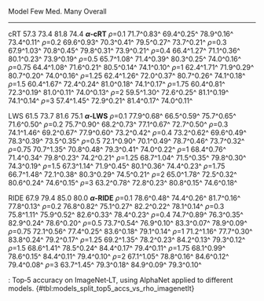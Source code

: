 Model                         Few            Med.            Many         Overall
-----------------  --------------  --------------  --------------  --------------
cRT                          57.3            73.4            81.8            74.4
**_α_‑cRT**
_ρ_=0.1                71.7^0.83^      69.4^0.25^      78.9^0.16^      73.4^0.11^
_ρ_=0.2                69.6^0.93^      70.3^0.41^      79.5^0.27^      73.7^0.21^
_ρ_=0.3                67.9^1.03^      70.8^0.45^      79.8^0.31^      73.9^0.21^
_ρ_=0.4                66.4^1.27^      71.1^0.36^      80.1^0.23^      73.9^0.19^
_ρ_=0.5                65.7^1.08^      71.4^0.39^      80.3^0.25^      74.0^0.16^
_ρ_=0.75               64.4^1.08^      71.6^0.21^      80.5^0.14^      74.1^0.10^
_ρ_=1                  62.4^1.71^      71.9^0.29^      80.7^0.20^      74.0^0.16^
_ρ_=1.25               62.4^1.26^      72.0^0.37^      80.7^0.26^      74.1^0.18^
_ρ_=1.5                60.4^1.67^      72.4^0.24^      81.0^0.18^      74.1^0.17^
_ρ_=1.75               60.4^0.81^      72.3^0.19^      81.0^0.11^      74.0^0.13^
_ρ_=2                  59.5^1.30^      72.6^0.25^      81.1^0.19^      74.1^0.14^
_ρ_=3                  57.4^1.45^      72.9^0.21^      81.4^0.17^      74.0^0.11^
<!--  -->
LWS                          61.5            73.7            81.6            75.1
**_α_‑LWS**
_ρ_=0.1                77.9^0.68^      66.5^0.59^      75.7^0.65^      71.6^0.50^
_ρ_=0.2                75.7^0.90^      68.2^0.73^      77.1^0.67^      72.7^0.50^
_ρ_=0.3                74.1^1.46^      69.2^0.67^      77.9^0.60^      73.2^0.42^
_ρ_=0.4                73.2^0.62^      69.6^0.49^      78.3^0.39^      73.5^0.35^
_ρ_=0.5                72.1^0.90^      70.1^0.49^      78.7^0.46^      73.7^0.32^
_ρ_=0.75               70.7^1.35^      70.8^0.48^      79.3^0.41^      74.0^0.22^
_ρ_=1                  68.4^0.76^      71.4^0.34^      79.8^0.23^      74.2^0.21^
_ρ_=1.25               68.7^1.04^      71.5^0.35^      79.8^0.30^      74.3^0.19^
_ρ_=1.5                67.3^1.14^      71.9^0.45^      80.1^0.36^      74.4^0.23^
_ρ_=1.75               66.7^1.48^      72.1^0.38^      80.3^0.29^      74.5^0.21^
_ρ_=2                  65.0^1.78^      72.5^0.32^      80.6^0.24^      74.6^0.15^
_ρ_=3                  63.2^0.78^      72.8^0.23^      80.8^0.15^      74.6^0.18^
<!--  -->
RIDE                         67.9            79.4            85.0            80.0
**_α_‑RIDE**
_ρ_=0.1                78.6^0.48^      74.4^0.26^      81.7^0.16^      77.8^0.13^
_ρ_=0.2                76.8^0.82^      75.1^0.27^      82.2^0.22^      78.1^0.14^
_ρ_=0.3                75.8^1.11^      75.9^0.52^      82.6^0.33^      78.4^0.23^
_ρ_=0.4                74.7^0.89^      76.3^0.35^      82.9^0.24^      78.6^0.20^
_ρ_=0.5                73.7^0.54^      76.9^0.10^      83.3^0.07^      78.9^0.09^
_ρ_=0.75               72.1^0.56^      77.4^0.25^      83.6^0.18^      79.1^0.14^
_ρ_=1                  71.2^1.16^      77.7^0.30^      83.8^0.24^      79.2^0.17^
_ρ_=1.25               69.2^1.35^      78.2^0.23^      84.2^0.13^      79.3^0.12^
_ρ_=1.5                68.6^1.41^      78.5^0.24^      84.4^0.17^      79.4^0.11^
_ρ_=1.75               68.1^0.99^      78.6^0.15^      84.4^0.11^      79.4^0.10^
_ρ_=2                  67.1^1.05^      78.8^0.16^      84.6^0.12^      79.4^0.08^
_ρ_=3                  63.7^1.45^      79.3^0.18^      84.9^0.09^      79.3^0.10^

: Top‑5 accuracy on ImageNet‑LT, using AlphaNet applied to different models. {#tbl:models_split_top5_accs_vs_rho_imagenetlt}
